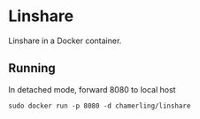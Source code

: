 # Linshare

Linshare in a Docker container.

## Running

In detached mode, forward 8080 to local host

    sudo docker run -p 8080 -d chamerling/linshare